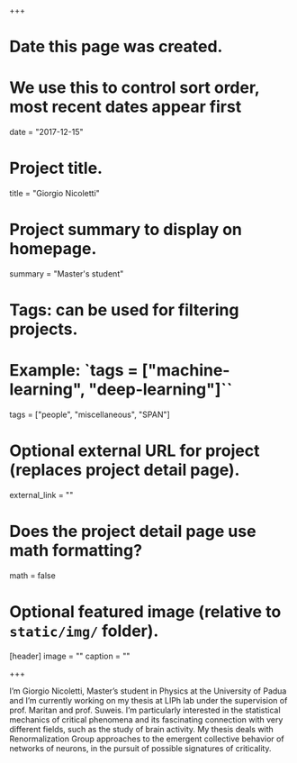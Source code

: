 +++
# Date this page was created.
# We use this to control sort order, most recent dates appear first
date = "2017-12-15"

# Project title.
title = "Giorgio Nicoletti"

# Project summary to display on homepage.
summary = "Master's student"

# Tags: can be used for filtering projects.
# Example: `tags = ["machine-learning", "deep-learning"]``
tags = ["people", "miscellaneous", "SPAN"]

# Optional external URL for project (replaces project detail page).
external_link = ""

# Does the project detail page use math formatting?
math = false

# Optional featured image (relative to `static/img/` folder).
[header]
image = ""
caption = ""

+++

I’m Giorgio Nicoletti, Master’s student in Physics at the University of Padua and I’m currently working on my thesis at LIPh lab under the supervision of prof. Maritan and prof. Suweis. I’m particularly interested in the statistical mechanics of critical phenomena and its fascinating connection with very different fields, such as the study of brain activity. My thesis deals with Renormalization Group approaches to the emergent collective behavior of networks of neurons, in the pursuit of possible signatures of criticality.
